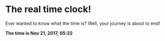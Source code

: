 # The real time clock!

Ever wanted to know what the time is? Well, your journey is about to end!

**The time is Nov 21, 2017, 05:22**